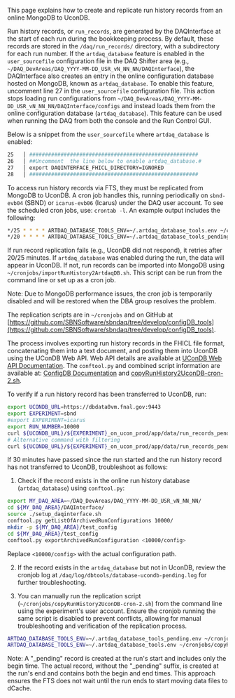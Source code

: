 This page explains how to create and replicate run history records from an online MongoDB to UconDB.

Run history records, or `run_records`, are generated by the DAQInterface at the start of each run during the bookkeeping process. By default, these records are stored in the `/daq/run_records/` directory, with a subdirectory for each run number. If the `artdaq_database` feature is enabled in the `user_sourcefile` configuration file in the DAQ Shifter area (e.g., `~/DAQ_DevAreas/DAQ_YYYY-MM-DD_USR_vN_NN_NN/DAQInterface`), the DAQInterface also creates an entry in the online configuration database hosted on MongoDB, known as `artdaq_database`. To enable this feature, uncomment line 27 in the `user_sourcefile` configuration file. This action stops loading run configurations from `~/DAQ_DevAreas/DAQ_YYYY-MM-DD_USR_vN_NN_NN/DAQInterface/configs` and instead loads them from the online configuration database (`artdaq_database`). This feature can be used when running the DAQ from both the console and the Run Control GUI.

Below is a snippet from the `user_sourcefile` where `artdaq_database` is enabled:

```bash
25   │ ######################################################
26   │ ##Uncomment  the line below to enable artdaq_database.#
27   │ export DAQINTERFACE_FHICL_DIRECTORY=IGNORED
28   │ ######################################################
```

To access run history records via FTS, they must be replicated from MongoDB to UconDB. A cron job handles this, running periodically on `sbnd-evb04` (SBND) or `icarus-evb06` (Icarus) under the DAQ user account. To see the scheduled cron jobs, use: `crontab -l`. An example output includes the following:

```bash
*/25 * * * * ARTDAQ_DATABASE_TOOLS_ENV=~/.artdaq_database_tools.env ~/cronjobs/copyRunHistory2UconDB-cron.sh >> /daq/log/dbtools/database-ucondb.log 2>&1
*/20 * * * * ARTDAQ_DATABASE_TOOLS_ENV=~/.artdaq_database_tools_pending.env ~/cronjobs/copyRunHistory2UconDB-cron.sh >> /daq/log/dbtools/database-ucondb-pending.log 2>&1
```

If run record replication fails (e.g., UconDB did not respond), it retries after 20/25 minutes. If `artdaq_database` was enabled during the run, the data will appear in UconDB. If not, run records can be imported into MongoDB using `~/cronjobs/importRunHistory2ArtdaqDB.sh`. This script can be run from the command line or set up as a cron job.

Note: Due to MongoDB performance issues, the cron job is temporarily disabled and will be restored when the DBA group resolves the problem.

The replication scripts are in `~/cronjobs` and on GitHub at [https://github.com/SBNSoftware/sbndaq/tree/develop/configDB_tools](https://github.com/SBNSoftware/sbndaq/tree/develop/configDB_tools).

The process involves exporting run history records in the FHICL file format, concatenating them into a text document, and posting them into UconDB using the UConDB Web API. Web API details are available at [UConDB Web API Documentation](https://ucondb.readthedocs.io/en/latest/api.html#webapi.UConDBClient). The `conftool.py` and combined script information are available at: [ConfigDB Documentation](https://sbnsoftware.github.io/sbn_online_wiki/ConfigDB.html) and [copyRunHistory2UconDB-cron-2.sh](https://github.com/SBNSoftware/sbndaq/blob/develop/configDB_tools/copyRunHistory2UconDB-cron-2.sh).

To verify if a run history record has been transferred to UconDB, run:

```bash
export UCONDB_URL=https://dbdata0vm.fnal.gov:9443
export EXPERIMENT=sbnd
#export EXPERIMENT=icarus
export RUN_NUMBER=10000
curl ${UCONDB_URL}/${EXPERIMENT}_on_ucon_prod/app/data/run_records_pending/configuration/key=${RUN_NUMBER}
# Alternative command with filtering
curl ${UCONDB_URL}/${EXPERIMENT}_on_ucon_prod/app/data/run_records_pending/configuration/key=${RUN_NUMBER} | grep -E '^(config_name|components|sbndaq_commit_or_version|metadata)'
```

If 30 minutes have passed since the run started and the run history record has not transferred to UconDB, troubleshoot as follows:

1. Check if the record exists in the online run history database (`artdaq_database`) using `conftool.py`:

```bash
export MY_DAQ_AREA=~/DAQ_DevAreas/DAQ_YYYY-MM-DD_USR_vN_NN_NN/
cd ${MY_DAQ_AREA}/DAQInterface/
source ./setup_daqinterface.sh
conftool.py getListOfArchivedRunConfigurations 10000/
mkdir -p ${MY_DAQ_AREA}/test_config
cd ${MY_DAQ_AREA}/test_config
conftool.py exportArchivedRunConfiguration <10000/config>
```

Replace `<10000/config>` with the actual configuration path.

2. If the record exists in the `artdaq_database` but not in UconDB, review the cronjob log at `/daq/log/dbtools/database-ucondb-pending.log` for further troubleshooting.

3. You can manually run the replication script (`~/cronjobs/copyRunHistory2UconDB-cron-2.sh`) from the command line using the experiment's user account. Ensure the cronjob running the same script is disabled to prevent conflicts, allowing for manual troubleshooting and verification of the replication process.

```bash
ARTDAQ_DATABASE_TOOLS_ENV=~/.artdaq_database_tools_pending.env ~/cronjobs/copyRunHistory2UconDB-cron.sh
ARTDAQ_DATABASE_TOOLS_ENV=~/.artdaq_database_tools.env ~/cronjobs/copyRunHistory2UconDB-cron.sh
```

Note: A "_pending" record is created at the run's start and includes only the begin time. The actual record, without the "_pending" suffix, is created at the run's end and contains both the begin and end times. This approach ensures the FTS does not wait until the run ends to start moving data files to dCache.
